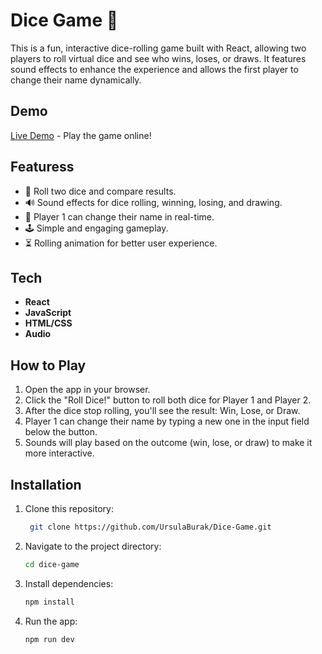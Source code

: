 # Dice Game 🎲

This is a fun, interactive dice-rolling game built with React, allowing two players to roll virtual dice and see who wins, loses, or draws. It features sound effects to enhance the experience and allows the first player to change their name dynamically.

## Demo
[Live Demo](https://dice-game-one-fawn.vercel.app/) - Play the game online!

## Featuress
- 🎲 Roll two dice and compare results.
- 🔊 Sound effects for dice rolling, winning, losing, and drawing.
- 👤 Player 1 can change their name in real-time.
- 🕹️ Simple and engaging gameplay.
- ⏳ Rolling animation for better user experience.

## Tech
- **React**
- **JavaScript**
- **HTML/CSS**
- **Audio** 

## How to Play
1. Open the app in your browser.
2. Click the "Roll Dice!" button to roll both dice for Player 1 and Player 2.
3. After the dice stop rolling, you'll see the result: Win, Lose, or Draw.
4. Player 1 can change their name by typing a new one in the input field below the button.
5. Sounds will play based on the outcome (win, lose, or draw) to make it more interactive.

## Installation

1. Clone this repository:
   ```bash
    git clone https://github.com/UrsulaBurak/Dice-Game.git
2. Navigate to the project directory:
    ```bash
    cd dice-game
3. Install dependencies:
    ```bash
    npm install
4. Run the app:
    ```bash
    npm run dev


